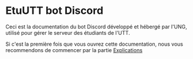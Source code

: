 
# EtuUTT bot Discord

Ceci est la documentation du bot Discord développé et hébergé par l'UNG,
utilisé pour gérer le serveur des étudiants de l'UTT.

Si c'est la première fois que vous ouvrez cette documentation,
nous vous recommendons de commencer par la partie [Explications](./explanation) 

